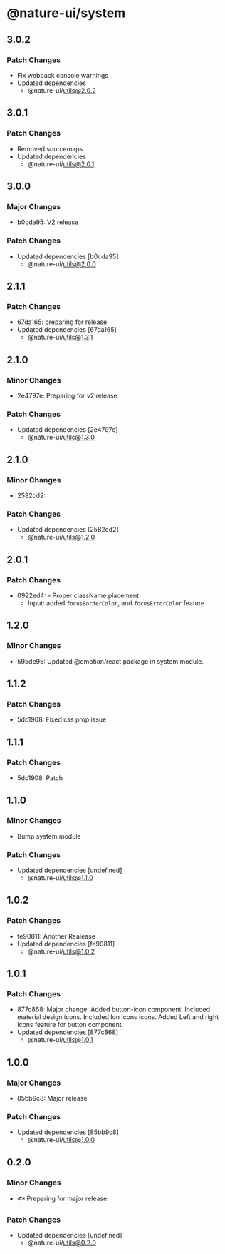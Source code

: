# @nature-ui/system

## 3.0.2

### Patch Changes

- Fix webpack console warnings
- Updated dependencies
  - @nature-ui/utils@2.0.2

## 3.0.1

### Patch Changes

- Removed sourcemaps
- Updated dependencies
  - @nature-ui/utils@2.0.1

## 3.0.0

### Major Changes

- b0cda95: V2 release

### Patch Changes

- Updated dependencies [b0cda95]
  - @nature-ui/utils@2.0.0

## 2.1.1

### Patch Changes

- 67da165: preparing for release
- Updated dependencies [67da165]
  - @nature-ui/utils@1.3.1

## 2.1.0

### Minor Changes

- 2e4797e: Preparing for v2 release

### Patch Changes

- Updated dependencies [2e4797e]
  - @nature-ui/utils@1.3.0

## 2.1.0

### Minor Changes

- 2582cd2:

### Patch Changes

- Updated dependencies [2582cd2]
  - @nature-ui/utils@1.2.0

## 2.0.1

### Patch Changes

- 0922ed4: - Proper className placement
  - Input: added `focusBorderColor`, and `focusErrorColor` feature

## 1.2.0

### Minor Changes

- 595de95: Updated @emotion/react package in system module.

## 1.1.2

### Patch Changes

- 5dc1908: Fixed css prop issue

## 1.1.1

### Patch Changes

- 5dc1908: Patch

## 1.1.0

### Minor Changes

- Bump system module

### Patch Changes

- Updated dependencies [undefined]
  - @nature-ui/utils@1.1.0

## 1.0.2

### Patch Changes

- fe90811: Another Realease
- Updated dependencies [fe90811]
  - @nature-ui/utils@1.0.2

## 1.0.1

### Patch Changes

- 877c868: Major change. Added button-icon component. Included material design
  icons. Included Ion icons icons. Added Left and right icons feature for button
  component.
- Updated dependencies [877c868]
  - @nature-ui/utils@1.0.1

## 1.0.0

### Major Changes

- 85bb9c8: Major release

### Patch Changes

- Updated dependencies [85bb9c8]
  - @nature-ui/utils@1.0.0

## 0.2.0

### Minor Changes

- 🐟 Preparing for major release.

### Patch Changes

- Updated dependencies [undefined]
  - @nature-ui/utils@0.2.0
